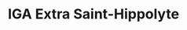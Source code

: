 ---
title: "IGA Extra Saint-Hippolyte"
url: /saint-hippolyte/iga-extra-saint-hippolyte/
shop: supermarket
---